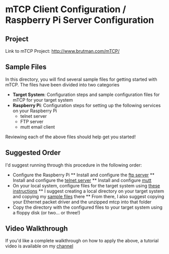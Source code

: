 # mTCP Client Configuration / Raspberry Pi Server Configuration

## Project
Link to mTCP Project: http://www.brutman.com/mTCP/

## Sample Files
In this directory, you will find several sample files for getting started with mTCP.  The files have been divided into two categories
* **Target System**: Configuration steps and sample configuration files for mTCP for your target system
* **Raspberry Pi**: Configuration steps for setting up the following services on your Raspberry Pi
  * telnet server
  * FTP server
  * mutt email client
 
Reviewing each of the above files should help get you started!

## Suggested Order
I'd suggest running through this procedure in the following order:
* Configure the Raspberry Pi
** Install and configure the [ftp server](raspberry_pi/ftp_server.txt)
** Install and configure the [telnet server](raspberry_pi/telnet_server.txt)
** Install and configure [mutt](raspberry_pi/mutt.txt)
* On your local system, configure files for the target system using [these instructions](target_system/mtcp.txt)
** I suggest creating a local directory on your target system and copying my [sample files](target_system/mtcp_files) there
** From there, I also suggest copying your Ethernet packet driver and the unzipped mtcp into that folder
* Copy the directory with the configured files to your target system using a floppy disk (or two... or three!)

## Video Walkthrough
If you'd like a complete walkthrough on how to apply the above, a tutorial video is available on my [channel](https://www.youtube.com/channel/UCq2-mTyQ0EVh5FmUG9D6xyA) 